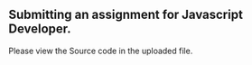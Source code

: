 Submitting an assignment for Javascript Developer.
------------------------------------------------------------------------------------------------------------------------------------------
Please view the Source code in the uploaded file. 
